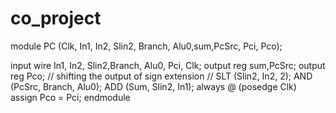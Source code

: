 # co_project
module PC (Clk, In1, In2, Slin2, Branch, Alu0,sum,PcSrc, Pci, Pco);

input  wire In1, In2, Slin2,Branch, Alu0, Pci, Clk; 
output reg sum,PcSrc;
output reg Pco;
// shifting the output of sign extension //
SLT (Slin2, In2, 2);
AND (PcSrc, Branch, Alu0);
ADD (Sum, Slin2, In1);
always @ (posedge Clk)
	assign Pco = Pci;
endmodule
